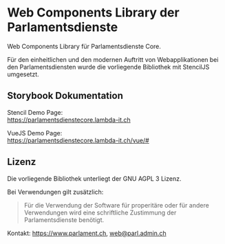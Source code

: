 # Web Components Library der Parlamentsdienste

Web Components Library für Parlamentsdienste Core.

Für den einheitlichen und den modernen Auftritt von Webapplikationen bei den Parlamentsdiensten
wurde die vorliegende Bibliothek mit StencilJS umgesetzt.

## Storybook Dokumentation

Stencil Demo Page:  
https://parlamentsdienstecore.lambda-it.ch

VueJS Demo Page:  
https://parlamentsdienstecore.lambda-it.ch/vue/#

## Lizenz

Die vorliegende Bibliothek unterliegt der GNU AGPL 3 Lizenz.

Bei Verwendungen gilt zusätzlich:

> Für die Verwendung der Software für properitäre oder für andere Verwendungen
> wird eine schriftliche Zustimmung der Parlamentsdienste benötigt.

Kontakt: https://www.parlament.ch, web@parl.admin.ch
